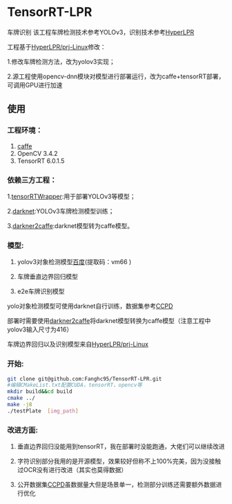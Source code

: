 # TensorRT-LPR
车牌识别
该工程车牌检测技术参考YOLOv3，识别技术参考[HyperLPR](https://github.com/zeusees/HyperLPR)

工程基于[HyperLPR/prj-Linux](https://github.com/zeusees/HyperLPR/tree/master/Prj-Linux)修改：

1.修改车牌检测方法，改为yolov3实现；

2.源工程使用opencv-dnn模块对模型进行部署运行，改为caffe+tensorRT部署，可调用GPU进行加速

## 使用

### 工程环境：

 1. [caffe](https://github.com/BVLC/caffe)
 2. OpenCV 3.4.2
 3. TensorRT 6.0.1.5

### 依赖三方工程：

 1.[tensorRTWrapper](https://github.com/lewes6369/tensorRTWrapper):用于部署YOLOv3等模型；
 
 2.[darknet](https://github.com/pjreddie/darknet):YOLOv3车牌检测模型训练；
 
 3.[darkner2caffe](https://github.com/ChenYingpeng/darknet2caffe):darknet模型转为caffe模型。

### 模型:
1. yolov3对象检测模型[百度](https://pan.baidu.com/s/1ceroAl2aQCOwDwmUl80jAQ)(提取码：vm66 )
 
2. 车牌垂直边界回归模型
 
3. e2e车牌识别模型 

yolo对象检测模型可使用darknet自行训练，数据集参考[CCPD](https://github.com/detectRecog/CCPD)

部署时需要使用[darkner2caffe](https://github.com/ChenYingpeng/darknet2caffe)将darknet模型转换为caffe模型（注意工程中yolov3输入尺寸为416）

车牌边界回归以及识别模型来自[HyperLPR/prj-Linux](https://github.com/zeusees/HyperLPR/tree/master/Prj-Linux)

### 开始:
```Bash
git clone git@github.com:Fanghc95/TensorRT-LPR.git
#编辑CMakeList.txt配置CUDA，tensorRT，opencv等
mkdir build&&cd build
cmake ../
make -j8
./testPlate  [img_path]
```

### 改进方面:
1. 垂直边界回归没能用到tensorRT，我在部署时没能跑通，大佬们可以继续改进

2. 字符识别部分我用的是开源模型，效果较好但称不上100%完美，因为没接触过OCR没有进行改进（其实也莫得数据）

3. 公开数据集[CCPD](https://github.com/detectRecog/CCPD)虽数据量大但是场景单一，检测部分训练还需要额外数据进行优化
